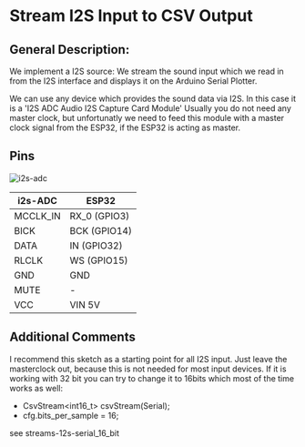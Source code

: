 
# Stream I2S Input to CSV Output

## General Description:

We implement a I2S source: We stream the sound input which we read in from the I2S interface and displays it on the Arduino Serial Plotter. 

We can use any device which provides the sound data via I2S. In this case it is a 'I2S ADC Audio I2S Capture Card Module'
Usually you do not need any master clock, but unfortunatly we need to feed this module with a master clock signal from the ESP32, if
the ESP32 is acting as master.

## Pins

![i2s-adc](https://pschatzmann.github.io/arduino-audio-tools/resources/I2S-ADC.jpg)


| i2s-ADC  |  ESP32
| ---------| ---------------
| MCCLK_IN |  RX_0 (GPIO3)
| BICK     |  BCK (GPIO14)
| DATA     |  IN (GPIO32)
| RLCLK    |  WS (GPIO15)
| GND      |  GND
| MUTE     |  -
| VCC      |  VIN 5V


## Additional Comments

I recommend this sketch as a starting point for all I2S input. Just leave the masterclock out, because this is not needed for most input devices.
If it is working with 32 bit you can try to change it to 16bits which most of the time works as well:

- CsvStream<int16_t> csvStream(Serial);
- cfg.bits_per_sample = 16;

see streams-12s-serial_16_bit